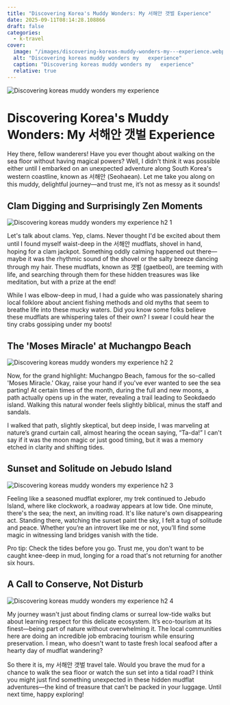 ```yaml
---
title: "Discovering Korea's Muddy Wonders: My 서해안 갯벌 Experience"
date: 2025-09-11T08:14:28.108866
draft: false
categories:
  - k-travel
cover:
  image: "/images/discovering-koreas-muddy-wonders-my---experience.webp"
  alt: "Discovering koreas muddy wonders my   experience"
  caption: "Discovering koreas muddy wonders my   experience"
  relative: true
---
```

![Discovering koreas muddy wonders my   experience](/images/discovering-koreas-muddy-wonders-my---experience.webp)

# Discovering Korea's Muddy Wonders: My 서해안 갯벌 Experience

Hey there, fellow wanderers! Have you ever thought about walking on the sea floor without having magical powers? Well, I didn't think it was possible either until I embarked on an unexpected adventure along South Korea's western coastline, known as 서해안 (Seohaean). Let me take you along on this muddy, delightful journey—and trust me, it’s not as messy as it sounds!

## Clam Digging and Surprisingly Zen Moments

![Discovering koreas muddy wonders my   experience h2 1](/images/discovering-koreas-muddy-wonders-my---experience-h2-1.webp)


Let's talk about clams. Yep, clams. Never thought I'd be excited about them until I found myself waist-deep in the 서해안 mudflats, shovel in hand, hoping for a clam jackpot. Something oddly calming happened out there—maybe it was the rhythmic sound of the shovel or the salty breeze dancing through my hair. These mudflats, known as 갯벌 (gaetbeol), are teeming with life, and searching through them for these hidden treasures was like meditation, but with a prize at the end!

While I was elbow-deep in mud, I had a guide who was passionately sharing local folklore about ancient fishing methods and old myths that seem to breathe life into these mucky waters. Did you know some folks believe these mudflats are whispering tales of their own? I swear I could hear the tiny crabs gossiping under my boots!

## The 'Moses Miracle' at Muchangpo Beach

![Discovering koreas muddy wonders my   experience h2 2](/images/discovering-koreas-muddy-wonders-my---experience-h2-2.webp)


Now, for the grand highlight: Muchangpo Beach, famous for the so-called 'Moses Miracle.' Okay, raise your hand if you've ever wanted to see the sea parting! At certain times of the month, during the full and new moons, a path actually opens up in the water, revealing a trail leading to Seokdaedo island. Walking this natural wonder feels slightly biblical, minus the staff and sandals.

I walked that path, slightly skeptical, but deep inside, I was marveling at nature’s grand curtain call, almost hearing the ocean saying, “Ta-da!” I can't say if it was the moon magic or just good timing, but it was a memory etched in clarity and shifting tides.

## Sunset and Solitude on Jebudo Island

![Discovering koreas muddy wonders my   experience h2 3](/images/discovering-koreas-muddy-wonders-my---experience-h2-3.webp)


Feeling like a seasoned mudflat explorer, my trek continued to Jebudo Island, where like clockwork, a roadway appears at low tide. One minute, there's the sea; the next, an inviting road. It's like nature's own disappearing act. Standing there, watching the sunset paint the sky, I felt a tug of solitude and peace. Whether you’re an introvert like me or not, you’ll find some magic in witnessing land bridges vanish with the tide.

Pro tip: Check the tides before you go. Trust me, you don’t want to be caught knee-deep in mud, longing for a road that's not returning for another six hours.

## A Call to Conserve, Not Disturb

![Discovering koreas muddy wonders my   experience h2 4](/images/discovering-koreas-muddy-wonders-my---experience-h2-4.webp)


My journey wasn't just about finding clams or surreal low-tide walks but about learning respect for this delicate ecosystem. It’s eco-tourism at its finest—being part of nature without overwhelming it. The local communities here are doing an incredible job embracing tourism while ensuring preservation. I mean, who doesn't want to taste fresh local seafood after a hearty day of mudflat wandering?

So there it is, my 서해안 갯벌 travel tale. Would you brave the mud for a chance to walk the sea floor or watch the sun set into a tidal road? I think you might just find something unexpected in these hidden mudflat adventures—the kind of treasure that can’t be packed in your luggage. Until next time, happy exploring!
